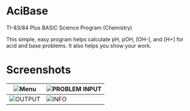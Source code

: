 # AciBase
TI-83/84 Plus BASIC Science Program (Chemistry)

This simple, easy program helps calculate pH, pOH, [OH-], and [H+] for acid and base problems. 
It also helps you show your work.

# Screenshots
| ![Menu](https://s3.amazonaws.com/acibase/01MENU.BMP?raw=true "MENU") | ![PROBLEM INPUT](https://s3.amazonaws.com/acibase/02PROBLEMINPUT.BMP?raw=true "PROBLEMINPUT")
| --- | --- |
| ![OUTPUT](https://s3.amazonaws.com/acibase/03OUTPUT.BMP?raw=true "OUTPUT") | ![INFO](https://s3.amazonaws.com/acibase/INFO.BMP?raw=true "INFO")

